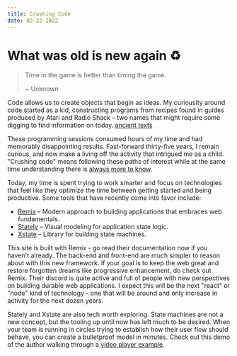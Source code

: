 ```yaml
---
title: Crushing Code
date: 02-22-2022
---
```


# What was old is new again ♻️

> Time in the game is better than timing the game.
>
> ~ Unknown

Code allows us to create objects that begin as ideas. My curiousity around code started as a kid, constructing programs from recipes found in guides produced by Atari and Radio Shack – two names that might require some digging to find information on today. [ancient texts](http://www.atarimania.com/documents-atari-400-800-xl-xe-manuals_2_8.html)

These programming sessions consumed hours of my time and had memorably disappointing results. Fast-forward thirty-five years, I remain curious, and now make a living off the activity that intrigued me as a child. "Crushing code" means following these paths of interest while at the same time understanding there is [always more to know](https://en.wikipedia.org/wiki/Dunning%E2%80%93Kruger_effect).

Today, my time is spent trying to work smarter and focus on technologies that feel like they optimize the time between getting started and being productive. Some tools that have recently come into favor include:

- [Remix](https://remix.run/) – Modern approach to building applications that embraces web fundamentals. 
- [Stately](https://stately.ai/) – Visual modeling for application state logic. 
- [Xstate](https://xstate.js.org/docs/) – Library for building state machines.

This site is built with Remix - go read their documentation now if you haven't already. The back-end and front-end are much simpler to reason about with this new framework. If your goal is to keep the web great and restore forgotten dreams like progressive enhancement, do check out Remix. Their discord is quite active and full of people with new perspectives on building durable web applications. I expect this will be the next "react" or "node" kind of technology - one that will be around and only increase in activity for the next dozen years.

Stately and Xstate are also tech worth exploring. State machines are not a new concept, but the tooling up until now has left much to be desired. When your team is running in circles trying to establish how their user flow should behave, you can create a bulletproof model in minutes. Check out this demo of the author walking through a [video player example](https://www.crowdcast.io/e/modeling-application/1).